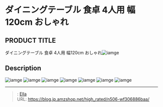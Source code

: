 # ダイニングテーブル 食卓 4人用 幅120cm おしゃれ


## PRODUCT TITLE 

ダイニングテーブル 食卓 4人用 幅120cm おしゃれ![iamge](https://b2bfiles1.gigab2b.cn/image/wkseller/7404/20230711_70a2fb1c05adfffa306935dc11fd70d5.jpg)

## Description











![iamge](https://b2bfiles1.gigab2b.cn/image/wkseller/7404/20230829_6fdc8a76c9ae3766c2d5845ebbcc993f.jpg)
![iamge](https://b2bfiles1.gigab2b.cn/image/wkseller/7404/20230829_8ed504f5c276573d8787e958218e5147.jpg)
![iamge](https://b2bfiles1.gigab2b.cn/image/wkseller/7404/20230829_98293cdc70121741aec4c7e2c2ccf29d.jpg)
![iamge](https://b2bfiles1.gigab2b.cn/image/wkseller/7404/20230829_4cf53dbded6cec2fde8392f944841649.jpg)
![iamge](https://b2bfiles1.gigab2b.cn/image/wkseller/7404/20230829_05cf10c4a03c9b2d61c114b7e3d7c43e.jpg)
![iamge](https://b2bfiles1.gigab2b.cn/image/wkseller/7404/20230829_30843ec74c40582769f38f495aaa8c3b.jpg)
![iamge](https://b2bfiles1.gigab2b.cn/image/wkseller/7404/20230829_3e7ea1415e93bf99f0afd0791a98e3f6.jpg)


---

> : [Ella](https://blog.jp.amzshop.net/)  
> URL: https://blog.jp.amzshop.net/high_rated/n506-wf306886baa/  


